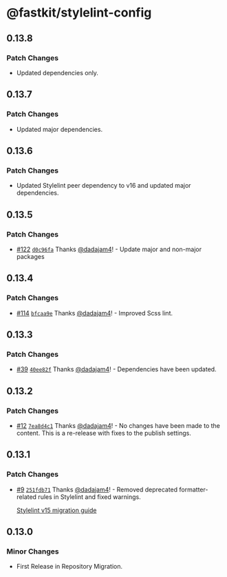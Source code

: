 # @fastkit/stylelint-config

## 0.13.8

### Patch Changes

- Updated dependencies only.

## 0.13.7

### Patch Changes

- Updated major dependencies.

## 0.13.6

### Patch Changes

- Updated Stylelint peer dependency to v16 and updated major dependencies.

## 0.13.5

### Patch Changes

- [#122](https://github.com/dadajam4/fastkit/pull/122) [`d0c96fa`](https://github.com/dadajam4/fastkit/commit/d0c96faf96b6c91bcb8bc0b1ca9d22fc8ede303e) Thanks [@dadajam4](https://github.com/dadajam4)! - Update major and non-major packages

## 0.13.4

### Patch Changes

- [#114](https://github.com/dadajam4/fastkit/pull/114) [`bfcaa9e`](https://github.com/dadajam4/fastkit/commit/bfcaa9e05cce7e60b2826847f4c710313b626d56) Thanks [@dadajam4](https://github.com/dadajam4)! - Improved Scss lint.

## 0.13.3

### Patch Changes

- [#39](https://github.com/dadajam4/fastkit/pull/39) [`40ee82f`](https://github.com/dadajam4/fastkit/commit/40ee82f4501b88e44ad9b67918df2237298493a0) Thanks [@dadajam4](https://github.com/dadajam4)! - Dependencies have been updated.

## 0.13.2

### Patch Changes

- [#12](https://github.com/dadajam4/fastkit/pull/12) [`7ea8d4c1`](https://github.com/dadajam4/fastkit/commit/7ea8d4c112f70990887a345e0dd61e9060434bc7) Thanks [@dadajam4](https://github.com/dadajam4)! - No changes have been made to the content. This is a re-release with fixes to the publish settings.

## 0.13.1

### Patch Changes

- [#9](https://github.com/dadajam4/fastkit/pull/9) [`251fdb71`](https://github.com/dadajam4/fastkit/commit/251fdb71feeb489ef06937e13a2e5aeae2234c25) Thanks [@dadajam4](https://github.com/dadajam4)! - Removed deprecated formatter-related rules in Stylelint and fixed warnings.

  [Stylelint v15 migration guide](https://stylelint.io/migration-guide/to-15/#deprecated-stylistic-rules)

## 0.13.0

### Minor Changes

- First Release in Repository Migration.
